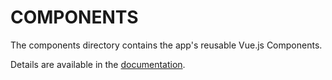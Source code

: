 # COMPONENTS

The components directory contains the app's reusable Vue.js Components.

Details are available in the [documentation](https://nuxtjs.org/guide/directory-structure#directories).
